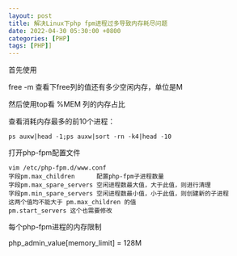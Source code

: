 ```yaml
---
layout: post
title: 解决Linux下php fpm进程过多导致内存耗尽问题
date: 2022-04-30 05:30:00 +0800
categories: [PHP]
tags: [PHP]]
---
```

首先使用

free -m
查看下free列的值还有多少空闲内存，单位是M

然后使用top看 %MEM 列的内存占比

查看消耗内存最多的前10个进程：
```
ps auxw|head -1;ps auxw|sort -rn -k4|head -10
```
打开php-fpm配置文件
```
vim /etc/php-fpm.d/www.conf
字段pm.max_children      配置php-fpm子进程数量
字段pm.max_spare_servers 空闲进程数最大值，大于此值，则进行清理
字段pm.min_spare_servers 空闲进程数最小值，小于此值，则创建新的子进程
这两个值均不能大于 pm.max_children 的值
pm.start_servers 这个也需要修改
```
每个php-fpm进程的内存限制

php_admin_value[memory_limit] = 128M